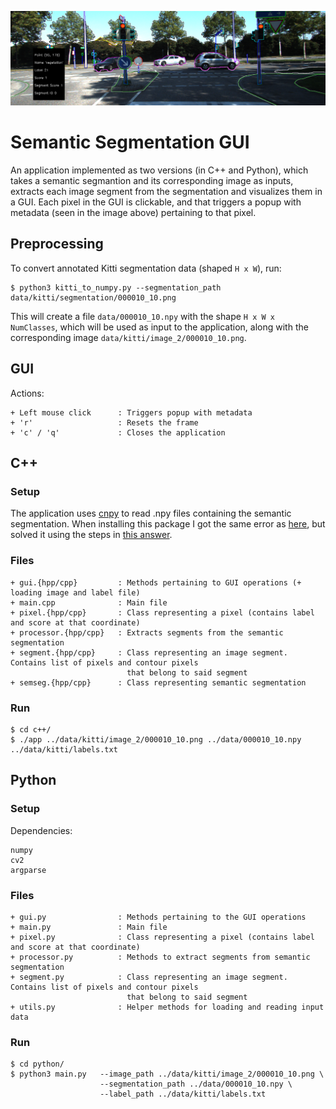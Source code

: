 <p align="center">
    <img src="assets/app.png" width="600"\>
</p>


# Semantic Segmentation GUI

An application implemented as two versions (in C++ and Python), which takes a semantic segmantion and its corresponding image as inputs, extracts each image segment from the segmentation and visualizes them in a GUI. Each pixel in the GUI is clickable, and that triggers a popup with metadata (seen in the image above) pertaining to that pixel.

## Preprocessing
To convert annotated Kitti segmentation data (shaped `H x W`), run:

```
$ python3 kitti_to_numpy.py --segmentation_path data/kitti/segmentation/000010_10.png
```

This will create a file `data/000010_10.npy` with the shape `H x W x NumClasses`, which will be used
as input to the application, along with the corresponding image `data/kitti/image_2/000010_10.png`.

## GUI
Actions:
```
+ Left mouse click      : Triggers popup with metadata
+ 'r'                   : Resets the frame
+ 'c' / 'q'             : Closes the application
```

## C++
### Setup
The application uses [cnpy](https://github.com/rogersce/cnpy) to read .npy files containing the semantic segmentation.
When installing this package I got the same error as [here](https://github.com/rogersce/cnpy/issues/34), but solved it using
the steps in [this answer](https://github.com/rogersce/cnpy/issues/34#issuecomment-401502398).

### Files
```
+ gui.{hpp/cpp}         : Methods pertaining to GUI operations (+ loading image and label file)
+ main.cpp              : Main file
+ pixel.{hpp/cpp}       : Class representing a pixel (contains label and score at that coordinate)
+ processor.{hpp/cpp}   : Extracts segments from the semantic segmentation
+ segment.{hpp/cpp}     : Class representing an image segment. Contains list of pixels and contour pixels
                          that belong to said segment
+ semseg.{hpp/cpp}      : Class representing semantic segmentation
```

### Run
```
$ cd c++/
$ ./app ../data/kitti/image_2/000010_10.png ../data/000010_10.npy ../data/kitti/labels.txt
```

## Python
### Setup
Dependencies:
```
numpy
cv2
argparse
```

### Files
```
+ gui.py                : Methods pertaining to the GUI operations
+ main.py               : Main file
+ pixel.py              : Class representing a pixel (contains label and score at that coordinate)
+ processor.py          : Methods to extract segments from semantic segmentation
+ segment.py            : Class representing an image segment. Contains list of pixels and contour pixels
                          that belong to said segment
+ utils.py              : Helper methods for loading and reading input data
```

### Run
```
$ cd python/
$ python3 main.py   --image_path ../data/kitti/image_2/000010_10.png \
                    --segmentation_path ../data/000010_10.npy \
                    --label_path ../data/kitti/labels.txt
```
